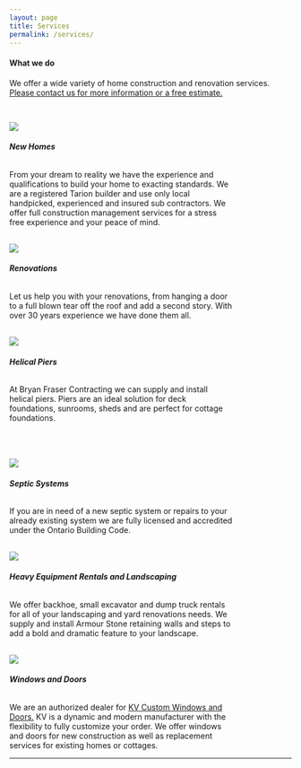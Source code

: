 ```yaml
---
layout: page
title: Services
permalink: /services/
---
```

<div class="container">
<h4> What we do</h4>
<p> We offer a wide variety of home construction and renovation services. <a class="black-text a-line" href="{{ site.baseurl }}/about/index.html">Please contact us for more information or a free estimate.</a></p>
<div class="row" style="margin: auto">
  <div class="col s12 m12 l4" style="max-width: 400px; padding-top: 30px;"><img src="{{ site.baseurl }}/images//new.jpg" class="responsive-img">
  <h6 class="line" style="font-weight: bold;">New Homes</h6>
  From your dream to reality we have the experience and qualifications to build your home to exacting standards. We are a registered Tarion builder and use only local handpicked, experienced and insured sub contractors. We offer full construction management services for a stress free experience and your peace of mind.</div>
  <div class="col s12 m12 l4" style="max-width: 400px; padding-top: 30px;"><img src="{{ site.baseurl }}/photos//IMG_0718.jpg" class="responsive-img">
  <h6 class="line" style="font-weight: bold;">Renovations</h6>
  Let us help you with your renovations, from hanging a door to a full blown tear off the roof and add a second story. With over 30 years experience we have done them all. </div>
  <div class="col s12 m12 l4" style="max-width: 400px; padding-top: 30px;"><img src="{{ site.baseurl }}/images//HPs.jpg" class="responsive-img">
  <h6 class="line" style="font-weight: bold;">Helical Piers</h6>
  At Bryan Fraser Contracting we can supply and install helical piers. Piers are an ideal solution for deck foundations, sunrooms, sheds and are perfect for cottage foundations.</div>
</div><BR><BR>
<div class="row" style="margin: auto">
  <div class="col s12 m12 l4" style="max-width: 400px; padding-top: 30px;"><img src="{{ site.baseurl }}/images//septic.jpg" class="responsive-img">
  <h6 class="line" style="font-weight: bold;">Septic Systems</h6>
  If you are in need of a new septic system or repairs to your already existing system we are fully licensed and accredited under the Ontario Building Code. </div>
  <div class="col s12 m12 l4" style="max-width: 400px; padding-top: 30px;"><img src="{{ site.baseurl }}/images//LS.jpg" class="responsive-img">
  <h6 class="line" style="font-weight: bold;">Heavy Equipment Rentals and Landscaping</h6>
  We offer backhoe, small excavator and dump truck rentals for all of your landscaping and yard renovations needs. We supply and install Armour Stone retaining walls and steps to add a bold and dramatic feature to your landscape.</div>
  <div class="col s12 m12 l4" style="max-width: 400px; padding-top: 30px;"><img src="{{ site.baseurl }}/images//kv.jpg" class="responsive-img">
  <h6 class="line" style="font-weight: bold;">Windows and Doors</h6>
   We are an authorized dealer for <a class="a-line" href="http://kvcustomwd.com/">KV Custom Windows and Doors.</a> KV is a dynamic and modern  manufacturer with the flexibility to fully customize your order. We offer windows and doors for new construction as well as replacement services for existing homes or cottages.
</div><hr class="style17">
